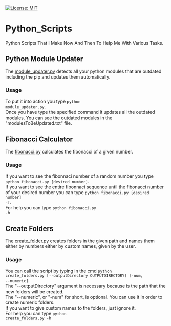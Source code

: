[![License: MIT](https://img.shields.io/badge/License-MIT-yellow.svg)](Python_Scripts/LICENSE)
# Python_Scripts
Python Scripts That I Make Now And Then To Help Me With Various Tasks.<br/>

## Python Module Updater
The [module_updater.py](Python_Scripts/src/module_updater.py) detects all your python modules that are outdated including the pip and updates them automatically.
### Usage
To put it into action you type <code>python module_updater.py</code>.<br/>
Once you have type the specified command it updates all the outdated modules. You can see the outdated modules in the "modulesToBeUpdated.txt" file.

## Fibonacci Calculator
The [fibonacci.py](Python_Scripts/src/fibonacci.py) calculates the fibonacci of a given number.
### Usage
If you want to see the fibonnaci number of a random number you type <code>python fibonacci.py [desired number]</code>.<br/>
If you want to see the entire fibonnaci sequence until the fibonacci number of your desired number you can type <code>python fibonacci.py [desired number] -f</code>.<br/>
For help you can type <code>python fibonacci.py -h</code>

## Create Folders
The [create_folder.py](Python_Scripts/src/create_folders.py) creates folders in the given path and names them either by numbers either by custom names, given by the user.

### Usage
You can call the script by typing in the cmd <code>python create_folders.py [--outputDirectory OUTPUTDIRECTORY] [-num, --numeric]</code>.<br/>
The "--outputDirectory" argument is necessary because is the path that the new folders will be created.<br/>
The "--numeric", or "-num" for short, is optional. You can use it in order to create numeric folders.<br/>
If you want to give custom names to the folders, just ignore it.<br/>
For help you can type <code>python create_folders.py -h</code>
